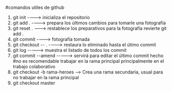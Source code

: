 #comandos utiles de github

1. git init   ----> inicializa el repositorio
2. git add .  ----> prepara los últimos cambios para tomarle una fotografía
3. git reset . ---> restablece los preparativos para la fotografía revierte git add . 
4. git commit ----> fotografía tomada       
5. git checkout -- . ----> restaura lo eliminado hasta el útimo commit
6. git log    -----> muestra el listado de todos los commit
7. git commit --amend -----> servirá para editar el último commit hecho
#no es recomendable trabajar en la rama principal principalmente en el trabajo colaborativo
8. git checkout -b rama-heroes --> Crea una rama secundaria, usual para no trabajar en la rama principal
9. git checkout master 
